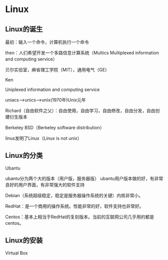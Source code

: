 # Linux

## Linux的诞生

最初：输入一个命令，计算机执行一个命令

then：人们希望开发一个多路信息计算系统（Multics Multiplexed information and computing service）

贝尔实验室，麻省理工学院（MIT），通用电气（GE）

Ken

Uniplexed information and computing service

uniacs——>unics——>unix(1970年)Unix元年

Richard（自由软件之父）：自由使用，自由学习，自由修改，自由分发，自由创建衍生版本

Berkeley  BSD（Berkeley software  distribution）

linus发明了Linux（Linux is not unix）

## Linux的分类

Ubantu

ubantu分为两个大的版本（用户版，服务器版）
ubantu用户版本做的好，有非常良好的用户界面，有非常强大的软件支持

Debian（系统超级稳定，稳定是服务器操作系统的关键）内核非常小。

RedHat：是一个商用的操作系统。性能非常的好，软件支持也非常好。

Centos：基本上相当于RedHat的复刻版本。当前的互联网公司几乎用的都是centos。

## Linux的安装

Virtual Box